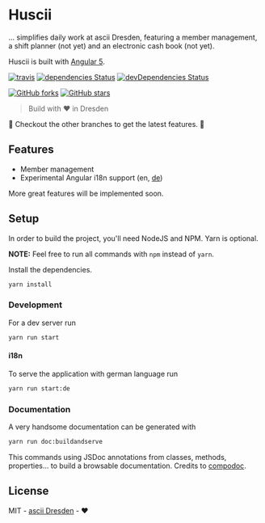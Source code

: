 # Huscii

... simplifies daily work at ascii Dresden, featuring a member management, a shift planner (not yet) and an electronic cash book (not yet).


Huscii is built with [Angular 5](https://angular.io).

[![travis](https://travis-ci.org/ascii-dresden/huscii.svg?branch=master)](https://travis-ci.org/ascii-dresden/huscii/)
[![dependencies Status](https://david-dm.org/ascii-dresden/huscii/status.svg)](https://david-dm.org/ascii-dresden/huscii)
[![devDependencies Status](https://david-dm.org/ascii-dresden/huscii/dev-status.svg)](https://david-dm.org/ascii-dresden/huscii?type=dev)

[![GitHub forks](https://img.shields.io/github/forks/ascii-dresden/huscii.svg?style=social&label=Fork)](https://github.com/ascii-dresden/huscii/fork)
[![GitHub stars](https://img.shields.io/github/stars/ascii-dresden/huscii.svg?style=social&label=Star)](https://github.com/ascii-dresden/huscii)

> Build with :heart: in Dresden

:construction: Checkout the other branches to get the latest features. :construction:

## Features

- Member management
- Experimental Angular i18n support (en, [de](#i18n))

More great features will be implemented soon.

## Setup

In order to build the project, you'll need NodeJS and NPM. Yarn is optional.

**NOTE:** Feel free to run all commands with `npm` instead of `yarn`.

Install the dependencies.
```sh
yarn install
``` 

### Development

For a dev server run
```sh
yarn run start
``` 

#### i18n

To serve the application with german language run
```sh
yarn run start:de
```

### Documentation

A very handsome documentation can be generated with 
```sh
yarn run doc:buildandserve
```
This commands using JSDoc annotations from classes, methods, properties... to build a browsable documentation. Credits to [compodoc](https://github.com/compodoc/compodoc).

## License

MIT - [ascii Dresden](https://github.com/ascii-dresden) - :heart:
